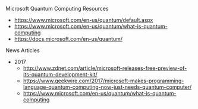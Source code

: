Microsoft Quantum Computing Resources
* https://www.microsoft.com/en-us/quantum/default.aspx
* https://www.microsoft.com/en-us/quantum/what-is-quantum-computing
* https://docs.microsoft.com/en-us/quantum/


News Articles
* 2017
  * http://www.zdnet.com/article/microsoft-releases-free-preview-of-its-quantum-development-kit/
  * https://www.geekwire.com/2017/microsoft-makes-programming-language-quantum-computing-now-just-needs-quantum-computer/
  * https://www.microsoft.com/en-us/quantum/what-is-quantum-computing


